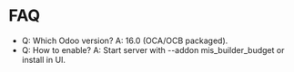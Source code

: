 # FAQ

- Q: Which Odoo version? A: 16.0 (OCA/OCB packaged).
- Q: How to enable? A: Start server with --addon mis_builder_budget or install in UI.
